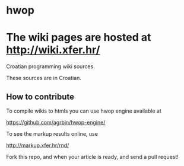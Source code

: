 hwop
====

# The wiki pages are hosted at http://wiki.xfer.hr/

Croatian programming wiki sources.

These sources are in Croatian.

How to contribute
-----------------

To compile wikis to htmls you can use hwop engine available at

https://github.com/agrbin/hwop-engine/

To see the markup results online, use

http://markup.xfer.hr/rnd/

Fork this repo, and when your article is ready, and send a pull request!
